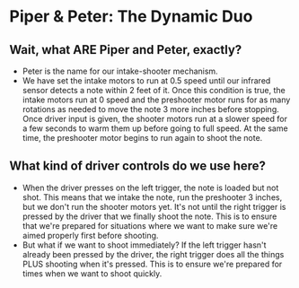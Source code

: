 # Piper & Peter: The Dynamic Duo

## Wait, what ARE Piper and Peter, exactly?

* Peter is the name for our intake-shooter mechanism. 
* We have set the intake motors to run at 0.5 speed until our infrared sensor detects a note within 2 feet of it. Once this condition is true, the intake motors run at 0 speed and the preshooter motor runs for as many rotations as needed to move the note 3 more inches before stopping. Once driver input is given, the shooter motors run at a slower speed for a few seconds to warm them up before going to full speed. At the same time, the preshooter motor begins to run again to shoot the note.

## What kind of driver controls do we use here?

* When the driver presses on the left trigger, the note is loaded but not shot. This means that we intake the note, run the preshooter 3 inches, but we don't run the shooter motors yet. It's not until the right trigger is pressed by the driver that we finally shoot the note. This is to ensure that we're prepared for situations where we want to make sure we're aimed properly first before shooting. 
* But what if we want to shoot immediately? If the left trigger hasn't already been pressed by the driver, the right trigger does all the things PLUS shooting when it's pressed. This is to ensure we're prepared for times when we want to shoot quickly. 